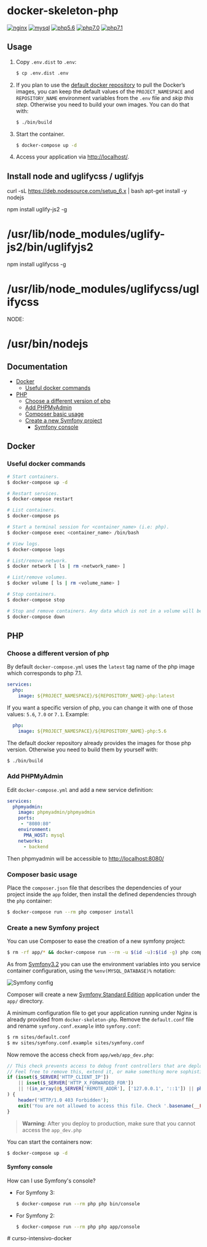 # docker-skeleton-php

[![nginx](https://img.shields.io/badge/nginx-1.11-brightgreen.svg)]()
[![mysql](https://img.shields.io/badge/mysql-5.7-brightgreen.svg)]()
[![php5.6](https://img.shields.io/badge/php-5.6-brightgreen.svg)]()
[![php7.0](https://img.shields.io/badge/php-7.0-brightgreen.svg)]()
[![php7.1](https://img.shields.io/badge/php-7.1-brightgreen.svg)]()

## Usage

1. Copy `.env.dist` to `.env`:

    ```bash
    $ cp .env.dist .env
    ```

2. If you plan to use the [default docker repository](https://hub.docker.com/u/federkun/) to pull the Docker’s images, you can keep the default values of the `PROJECT_NAMESPACE` and `REPOSITORY_NAME` environment variables from the `.env` file and _skip this step_. Otherwise you need to build your own images. You can do that with:

    ```bash 
    $ ./bin/build
    ```

3. Start the container.

    ```bash
    $ docker-compose up -d
    ```

4. Access your application via [http://localhost/](http://localhost/).

## Install node and uglifycss / uglifyjs

curl -sL https://deb.nodesource.com/setup_6.x | bash
apt-get install -y nodejs

npm install uglify-js2 -g
# /usr/lib/node_modules/uglify-js2/bin/uglifyjs2

npm install uglifycss -g
# /usr/lib/node_modules/uglifycss/uglifycss

NODE:
# /usr/bin/nodejs


## Documentation

- [Docker](#Docker)
    - [Useful docker commands](#Useful-docker-commands)
- [PHP](#PHP)
    - [Choose a different version of php](#Choose-a-different-version-of-php)
    - [Add PHPMyAdmin](#Add-PHPMyAdmin)
    - [Composer basic usage](#Composer-basic-usage)
    - [Create a new Symfony project](#Create-a-new-Symfony-project)
        - [Symfony console](#Symfony-console)

<a name="Docker"></a>
## Docker

<a name="Useful-docker-commands"></a>
### Useful docker commands

```bash
# Start containers.
$ docker-compose up -d

# Restart services.
$ docker-compose restart

# List containers.
$ docker-compose ps

# Start a terminal session for <container_name> (i.e: php).
$ docker-compose exec <container_name> /bin/bash

# View logs.
$ docker-compose logs

# List/remove network.
$ docker network [ ls | rm <network_name> ]

# List/remove volumes.
$ docker volume [ ls | rm <volume_name> ]

# Stop containers.
$ docker-compose stop

# Stop and remove containers. Any data which is not in a volume will be lost.
$ docker-compose down
```

<a name="PHP"></a>
## PHP

<a name="Choose-a-different-version-of-php"></a>
### Choose a different version of php

By default `docker-compose.yml` uses the `latest` tag name of the php image which corresponds to php 7.1.

```yml
services:
  php:
    image: ${PROJECT_NAMESPACE}/${REPOSITORY_NAME}-php:latest
```

If you want a specific version of php, you can change it with one of those values: `5.6`, `7.0` or `7.1`. Example: 

```yml
  php:
    image: ${PROJECT_NAMESPACE}/${REPOSITORY_NAME}-php:5.6
```

The default docker repository already provides the images for those php version. Otherwise you need to build them by yourself with:

```bash 
$ ./bin/build
```

<a name="Add-PHPMyAdmin"></a>
### Add PHPMyAdmin

Edit `docker-compose.yml` and add a new service definition:

```yml
services:
  phpmyadmin:
    image: phpmyadmin/phpmyadmin
    ports:
     - "8080:80"
    environment:
      PMA_HOST: mysql
    networks:
      - backend
```

Then phpmyadmin will be accessible to [http://localhost:8080/](http://localhost:8080/)

<a name="Composer-basic-usage"></a>
### Composer basic usage

Place the `composer.json` file that describes the dependencies of your project inside the `app` folder, then install the defined dependencies through the `php` container:

```bash
$ docker-compose run --rm php composer install
```

<a name="Create-a-new-Symfony-project"></a>
### Create a new Symfony project

You can use Composer to ease the creation of a new symfony project:

```bash
$ rm -rf app/* && docker-compose run --rm -u $(id -u):$(id -g) php composer create-project symfony/framework-standard-edition .
```

As from [Symfony3.2](https://github.com/symfony/symfony/pull/19681) you can use the environment variables into you service container configuration, using the `%env(MYSQL_DATABASE)%` notation:

![Symfony config](https://cloud.githubusercontent.com/assets/21344385/21572074/ab2de672-ced5-11e6-83be-c4eb7274a900.png)

Composer will create a new [Symfony Standard Edition](https://github.com/symfony/symfony-standard) application under the `app/` directory.

A minimum configuration file to get your application running under Nginx is already provided from `docker-skeleton-php`.
Remove the `default.conf` file and rename `symfony.conf.example` into `symfony.conf`:

```bash
$ rm sites/default.conf
$ mv sites/symfony.conf.example sites/symfony.conf
```

Now remove the access check from `app/web/app_dev.php`:

```php
// This check prevents access to debug front controllers that are deployed by accident to production servers.
// Feel free to remove this, extend it, or make something more sophisticated.
if (isset($_SERVER['HTTP_CLIENT_IP'])
    || isset($_SERVER['HTTP_X_FORWARDED_FOR'])
    || !(in_array(@$_SERVER['REMOTE_ADDR'], ['127.0.0.1', '::1']) || php_sapi_name() === 'cli-server')
) {
    header('HTTP/1.0 403 Forbidden');
    exit('You are not allowed to access this file. Check '.basename(__FILE__).' for more information.');
}
```

> **Warning**: After you deploy to production, make sure that you cannot access the `app_dev.php`

You can start the containers now:

```bash
$ docker-compose up -d
```

<a name="Symfony-console"></a>
#### Symfony console

How can I use Symfony's console?

 - For Symfony 3:

    ```bash
    $ docker-compose run --rm php php bin/console
    ```

 - For Symfony 2:

    ```bash
    $ docker-compose run --rm php php app/console
    ```
#   c u r s o - i n t e n s i v o - d o c k e r  
 
